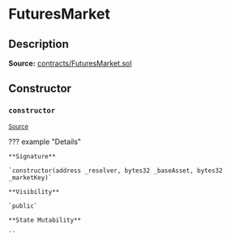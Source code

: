 # FuturesMarket

## Description

**Source:** [contracts/FuturesMarket.sol](https://github.com/Synthetixio/synthetix/tree/v2.79.0-alpha/contracts/FuturesMarket.sol)

## Constructor

### `constructor`

<sub>[Source](https://github.com/Synthetixio/synthetix/tree/v2.79.0-alpha/contracts/FuturesMarket.sol#L59)</sub>

??? example "Details"

    **Signature**

    `constructor(address _resolver, bytes32 _baseAsset, bytes32 _marketKey)`

    **Visibility**

    `public`

    **State Mutability**

    ``
